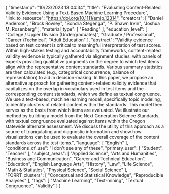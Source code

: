 {
    "timestamp": "10/23/2023 13:04:34",
    "title": "Evaluating Content-Related Validity Evidence Using a Text-Based Machine Learning Procedure",
    "link_to_resource": "https://doi.org/10.1111/emip.12314",
    "creators": [
        "Daniel Anderson",
        "Brock Rowley",
        "Sondra Stegenga",
        "P. Shawn Irvin",
        "Joshua M. Rosenberg"
    ],
    "material_type": [
        "Reading"
    ],
    "education_level": [
        "College / Upper Division (Undergraduates)",
        "Graduate / Professional",
        "Career /Technical",
        "Adult Education"
    ],
    "abstract": "Validity evidence based on test content is critical to meaningful interpretation of test scores. Within high-stakes testing and accountability frameworks, content-related validity evidence is typically gathered via alignment studies, with panels of experts providing qualitative judgments on the degree to which test items align with the representative content standards. Various summary statistics are then calculated (e.g., categorical concurrence, balance of representation) to aid in decision-making. In this paper, we propose an alternative approach for gathering content-related validity evidence that capitalizes on the overlap in vocabulary used in test items and the corresponding content standards, which we define as textual congruence. We use a text-based, machine learning model, specifically topic modeling, to identify clusters of related content within the standards. This model then serves as the basis from which items are evaluated. We illustrate our method by building a model from the Next Generation Science Standards, with textual congruence evaluated against items within the Oregon statewide alternate assessment. We discuss the utility of this approach as a source of triangulating and diagnostic information and show how visualizations can be used to evaluate the overall coverage of the content standards across the test items.",
    "language": [
        "English"
    ],
    "conditions_of_use": "I don't see any of these",
    "primary_user": [
        "Student",
        "Teacher"
    ],
    "subject_areas": [
        "Applied Science",
        "Arts and Humanities",
        "Business and Communication",
        "Career and Technical Education",
        "Education",
        "English Language Arts",
        "History",
        "Law",
        "Life Science",
        "Math & Statistics",
        "Physical Science",
        "Social Science"
    ],
    "FORRT_clusters": [
        "Conceptual and Statistical Knowledge",
        "Reproducible Analyses"
    ],
    "tags": [
        "Machine Learning",
        "Text-mining",
        "Textual Congruence",
        "Validity"
    ]
}